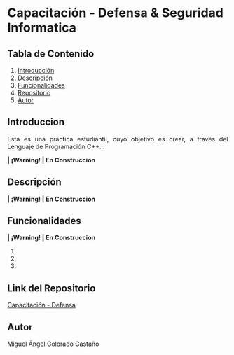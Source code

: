# Capacitación - Defensa & Seguridad Informatica
## Tabla de Contenido
1. [Introducción](#introducción)
2. [Descripción](#descripción)
3. [Funcionalidades](#funcionalidades)
4. [Repositorio](#link-del-repositorio)
8. [Autor](#autor)

## Introduccion
<div style = "text-align: justify;">
Esta es una práctica estudiantil, cuyo objetivo es crear, a través del Lenguaje de Programación C++...

**| ¡Warning! | En Construccion**

## Descripción
**| ¡Warning! | En Construccion**

## Funcionalidades
**| ¡Warning! | En Construccion**

1. 

2. 

3. 

## Link del Repositorio
[Capacitación - Defensa](https://github.com/migueCOLORADO/Capacitacion-Defensa.git)

## Autor
Miguel Ángel Colorado Castaño
</div>
